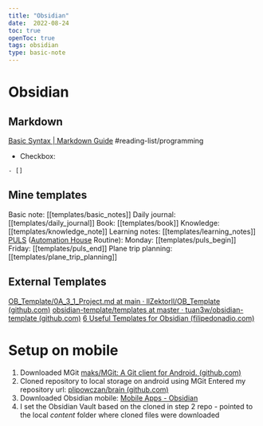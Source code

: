 ```yaml
---
title: "Obsidian"
date:  2022-08-24
toc: true
openToc: true
tags: obsidian
type: basic-note
---
```

# Obsidian

## Markdown
[Basic Syntax | Markdown Guide](https://www.markdownguide.org/basic-syntax/) #reading-list/programming
- Checkbox:
```markup
- []  
```

## Mine templates
Basic note: [[templates/basic_notes]]
Daily journal: [[templates/daily_journal]]
Book: [[templates/book]]
Knowledge: [[templates/knowledge_note]]
Learning notes: [[templates/learning_notes]]
[PULS](PROJECTS/AH/PULS) ([Automation House](PROJECTS/AH/AutomationHouse) Routine): Monday: [[templates/puls_begin]] Friday: [[templates/puls_end]]
Plane trip planning: [[templates/plane_trip_planning]]
## External Templates
[OB_Template/0A_3_1_Project.md at main · llZektorll/OB_Template (github.com)](https://github.com/llZektorll/OB_Template/blob/main/0A_Templates/0A_3_Project/0A_3_1_Project.md)
[obsidian-template/templates at master · tuan3w/obsidian-template (github.com)](https://github.com/tuan3w/obsidian-template/tree/master/templates)
[6 Useful Templates for Obsidian (filipedonadio.com)](https://filipedonadio.com/6-useful-templates-for-obsidian/)

# Setup on mobile
1. Downloaded MGit [maks/MGit: A Git client for Android. (github.com)](https://github.com/maks/MGit)
2. Cloned repository to local storage on android using MGit
	Entered my repository url: [plipowczan/brain (github.com)](https://github.com/plipowczan/brain)
3. Downloaded Obsidian mobile: [Mobile Apps - Obsidian](https://obsidian.md/mobile)
4. I set the Obsidian Vault based on the cloned in step 2 repo - pointed to the local _content_ folder where cloned files were downloaded